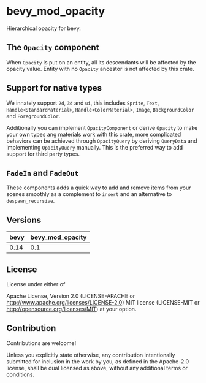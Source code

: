 # bevy_mod_opacity

Hierarchical opacity for bevy.

## The `Opacity` component

When `Opacity` is put on an entity, all its descendants will be affected by the opacity value.
Entity with no `Opacity` ancestor is not affected by this crate.

## Support for native types

We innately support `2d`, `3d` and `ui`, this includes `Sprite`, `Text`, `Handle<StandardMaterial>`,
`Handle<ColorMaterial>`, `Image`, `BackgroundColor` and `ForegroundColor`.

Additionally you can implement `OpacityComponent` or derive `Opacity` to make your own types
ang materials work with this crate, more complicated behaviors can be achieved through `OpacityQuery` by
deriving `QueryData` and implementing `OpacityQuery` manually. This is the preferred way
to add support for third party types.

## `FadeIn` and `FadeOut`

These components adds a quick way to add and remove items from your scenes smoothly
as a complement to `insert` and an alternative to `despawn_recursive`.

## Versions

| bevy | bevy_mod_opacity   |
|------|--------------------|
| 0.14 | 0.1                |

## License

License under either of

Apache License, Version 2.0 (LICENSE-APACHE or <http://www.apache.org/licenses/LICENSE-2.0>)
MIT license (LICENSE-MIT or <http://opensource.org/licenses/MIT>)
at your option.

## Contribution

Contributions are welcome!

Unless you explicitly state otherwise, any contribution intentionally submitted for inclusion in the work by you, as defined in the Apache-2.0 license, shall be dual licensed as above, without any additional terms or conditions.

